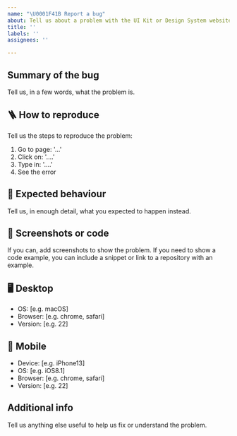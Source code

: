 ```yaml
---
name: "\U0001F41B Report a bug"
about: Tell us about a problem with the UI Kit or Design System website.
title: ''
labels: ''
assignees: ''

---
```


## Summary of the bug
Tell us, in a few words, what the problem is.

## 🪜 How to reproduce
Tell us the steps to reproduce the problem:
1. Go to page: '...'
2. Click on: '....'
3. Type in: '....'
4. See the error

## 🧐 Expected behaviour
Tell us, in enough detail, what you expected to happen instead.

## 📸 Screenshots or code
If you can, add screenshots to show the problem. If you need to show a code example, you can include a snippet or link to a repository with an example.

## 🖥 Desktop
 - OS: [e.g. macOS]
 - Browser: [e.g. chrome, safari]
 - Version: [e.g. 22]

## 📱 Mobile
 - Device: [e.g. iPhone13]
 - OS: [e.g. iOS8.1]
 - Browser: [e.g. chrome, safari]
 - Version: [e.g. 22]

## Additional info
Tell us anything else useful to help us fix or understand the problem.

